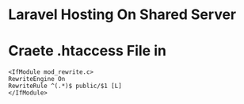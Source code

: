 # Laravel Hosting On Shared Server


# Craete .htaccess File in 

```
<IfModule mod_rewrite.c>
RewriteEngine On
RewriteRule ^(.*)$ public/$1 [L]
</IfModule>
```
